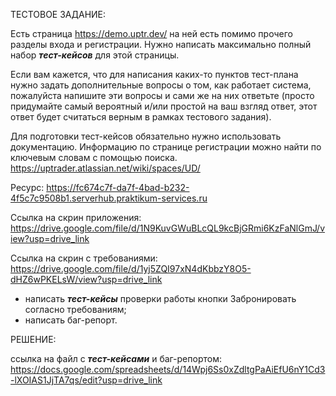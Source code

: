 ТЕСТОВОЕ ЗАДАНИЕ:

Есть страница https://demo.uptr.dev/ на ней есть помимо прочего разделы входа и регистрации.
Нужно написать максимально полный набор __*тест-кейсов*__ для этой страницы.

Если вам кажется, что для написания каких-то пунктов тест-плана нужно задать дополнительные вопросы о том, как работает система, пожалуйста напишите эти вопросы и сами же на них ответьте (просто придумайте самый вероятный и/или простой на ваш взгляд ответ, этот ответ будет считаться верным в рамках тестового задания).

Для подготовки тест-кейсов обязательно нужно использовать документацию. Информацию по странице регистрации можно найти по ключевым словам с помощью поиска. https://uptrader.atlassian.net/wiki/spaces/UD/



Pесурс: https://fc674c7f-da7f-4bad-b232-4f5c7c9508b1.serverhub.praktikum-services.ru

Ссылка на скрин приложения: https://drive.google.com/file/d/1N9KuvGWuBLcQL9kcBjGRmi6KzFaNlGmJ/view?usp=drive_link

Ссылка на скрин с требованиями: https://drive.google.com/file/d/1yj5ZQI97xN4dKbbzY8O5-dHZ6wPKELsW/view?usp=drive_link

- написать __*тест-кейсы*__ проверки работы кнопки Забронировать согласно требованиям;
- написать баг-репорт.

РЕШЕНИЕ:

ссылка на файл с __*тест-кейсами*__ и баг-репортом: https://docs.google.com/spreadsheets/d/14Wpj6Ss0xZdltgPaAiEfU6nY1Cd3-lXOIAS1JjTA7qs/edit?usp=drive_link

